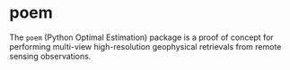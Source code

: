 # poem

The ``poem`` (Python Optimal Estimation) package is a proof of concept for performing multi-view high-resolution geophysical retrievals from remote sensing observations.
